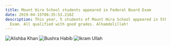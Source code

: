 ```yaml
---
title: Mount Hira School students appeared in Federal Board Exam
date: 2019-04-15T06:35:53.216Z
description: This year, 5 students of Mount Hira School appeared in 5th class Federal Board
  Exam. All qualified with good grades. Alhamdolillah!
---
```


![Alishba Khan](/img/exams/2019/alishba.jpg)
![Bushra Habib](/img/exams/2019/bushra.jpg)
![Ikram Ullah](/img/exams/2019/ikramullah.jpg)